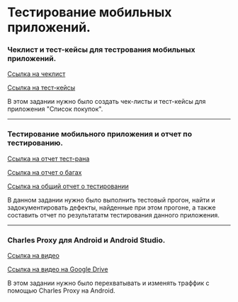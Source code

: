 # Тестирование мобильных приложений.

### Чеклист и тест-кейсы для тестрования мобильных приложений.
[Ссылка на чеклист](https://docs.google.com/spreadsheets/d/1yW75UY9qWw3OSHbQrpjdYH_GpQ7zDxeC5idrgQPkbQI/edit?usp=sharing)

[Ссылка на тест-кейсы](https://github.com/KaspianChi/Mobile/blob/main/Mobile%20Test%20cases%20Demchilo%20Dmitry.pdf)

В этом задании нужно было создать чек-листы и тест-кейсы для приложения "Список покупок".

---

### Тестирование мобильного приложения и отчет по тестированию.
[Ссылка на отчет тест-рана](https://github.com/KaspianChi/Mobile/blob/main/G9-Test%2Brun%2BDmitry%2BDemchilo%2BMobile%2Bapp%2Btesting.pdf)

[Ссылка на отчет о багах](https://github.com/KaspianChi/Mobile/blob/main/Bugs%20from%20Demchilo%20Dmitry.xlsx)

[Ссылка на общий отчет о тестировании](https://github.com/KaspianChi/Mobile/blob/main/Отчет%20о%20тестировании%20Демчило%20Дмитрия.docx)

В данном задании нужно было выполнить тестовый прогон, найти и задокументировать дефекты, найденные при этом прогоне, а также составить отчет по результататм тестирования данного приложения.

---

### Charles Proxy для Android и Android Studio.
[Ссылка на видео](https://github.com/KaspianChi/Mobile/commit/d0696e919b21bed0f715cd502b78795df094f707)

[Ссылка на видео на Google Drive](https://drive.google.com/file/d/1uS94n8etd_R0YCUAK8_vBTHP4LocXH4x/view?usp=sharing)

В этом задании нужно было перехватывать и изменять траффик с помощью Charles Proxy на Android.
